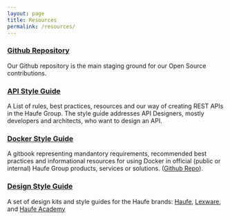```yaml
---
layout: page
title: Resources
permalink: /resources/
---
```


### [Github Repository](https://github.com/Haufe-Lexware)
Our Github repository is the main staging ground for our Open Source contributions.

### [API Style Guide](https://github.com/Haufe-Lexware/api-style-guide/blob/master/readme.md)
A List of rules, best practices, resources and our way of creating REST APIs in the Haufe Group. The style guide addresses API Designers, mostly developers and architects, who want to design an API.

### [Docker Style Guide](https://www.gitbook.com/book/haufe-lexware/haufe-group-docker-book-startup-guide)
A gitbook representing mandantory requirements, recommended best practices and informational resources for using Docker in official (public or internal) Haufe Group products, services or solutions. ([Github Repo](https://github.com/Haufe-Lexware/docker-style-guide)).

### [Design Style Guide](http://do.haufe-group.com/goodlooking-haufe/)
A set of design kits and style guides for the Haufe brands: [Haufe](http://do.haufe-group.com/goodlooking-haufe/), [Lexware](http://do.haufe-group.com/goodlooking-lexware/), and [Haufe Academy](http://do.haufe-group.com/goodlooking-haufe-akademie/)
